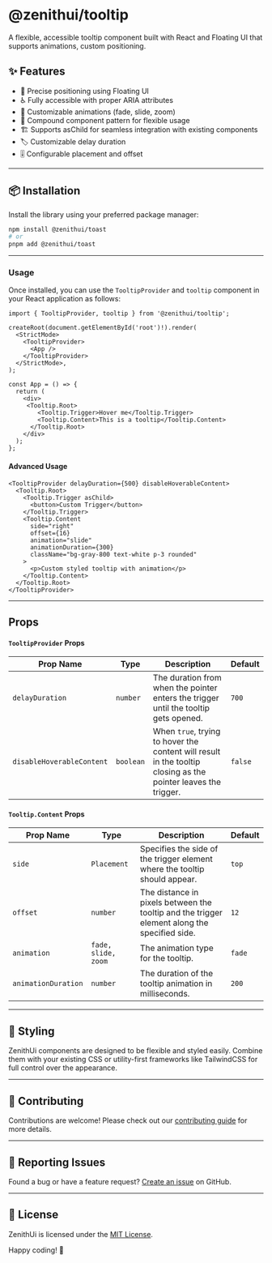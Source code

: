 # @zenithui/tooltip

A flexible, accessible tooltip component built with React and Floating UI that supports animations, custom positioning.

## ✨ Features

- 🎯 Precise positioning using Floating UI
- ♿ Fully accessible with proper ARIA attributes
- 🎨 Customizable animations (fade, slide, zoom)
- 🧩 Compound component pattern for flexible usage
- 🏗️ Supports asChild for seamless integration with existing components
- 🏷️ Customizable delay duration
- 🎚️ Configurable placement and offset

---

## 📦 Installation

Install the library using your preferred package manager:

```bash
npm install @zenithui/toast
# or
pnpm add @zenithui/toast
```

---

### Usage

Once installed, you can use the `TooltipProvider` and `tooltip` component in your React application as follows:

```tsx
import { TooltipProvider, tooltip } from '@zenithui/tooltip';

createRoot(document.getElementById('root')!).render(
  <StrictMode>
    <TooltipProvider>
      <App />
    </TooltipProvider>
  </StrictMode>,
);

const App = () => {
  return (
    <div>
     <Tooltip.Root>
        <Tooltip.Trigger>Hover me</Tooltip.Trigger>
        <Tooltip.Content>This is a tooltip</Tooltip.Content>
      </Tooltip.Root>
    </div>
  );
};
```

#### Advanced Usage

```tsx
<TooltipProvider delayDuration={500} disableHoverableContent>
  <Tooltip.Root>
    <Tooltip.Trigger asChild>
      <button>Custom Trigger</button>
    </Tooltip.Trigger>
    <Tooltip.Content
      side="right"
      offset={16}
      animation="slide"
      animationDuration={300}
      className="bg-gray-800 text-white p-3 rounded"
    >
      <p>Custom styled tooltip with animation</p>
    </Tooltip.Content>
  </Tooltip.Root>
</TooltipProvider>
```

---

## Props

#### `TooltipProvider` Props

| Prop Name                 | Type      | Description                                                                                                    | Default |
| ------------------------- | --------- | -------------------------------------------------------------------------------------------------------------- | ------- |
| `delayDuration`           | `number`  | The duration from when the pointer enters the trigger until the tooltip gets opened.                           | `700`   |
| `disableHoverableContent` | `boolean` | When `true`, trying to hover the content will result in the tooltip closing as the pointer leaves the trigger. | `false` |

#### `Tooltip.Content` Props

| Prop Name           | Type                | Description                                                                                  | Default |
| ------------------- | ------------------- | -------------------------------------------------------------------------------------------- | ------- |
| `side`              | `Placement`         | Specifies the side of the trigger element where the tooltip should appear.                   | `top`   |
| `offset`            | `number`            | The distance in pixels between the tooltip and the trigger element along the specified side. | `12` |
| `animation`         | `fade, slide, zoom` | The animation type for the tooltip.                                                          | `fade`  |
| `animationDuration` | `number`            | The duration of the tooltip animation in milliseconds.                                       | `200`   |

---

## 🎨 Styling

ZenithUi components are designed to be flexible and styled easily. Combine them with your existing CSS or utility-first frameworks like TailwindCSS for full control over the appearance.

---

## 🤝 Contributing

Contributions are welcome! Please check out our [contributing guide](https://github.com/ChanduBobbili/ZenithUi/blob/main/CONTRIBUTING.md) for more details.

---

## 🐛 Reporting Issues

Found a bug or have a feature request? [Create an issue](https://github.com/ChanduBobbili/ZenithUi/issues) on GitHub.

---

## 📄 License

ZenithUi is licensed under the [MIT License](https://github.com/ChanduBobbili/ZenithUi/blob/main/LICENSE.md).

Happy coding! 🚀
